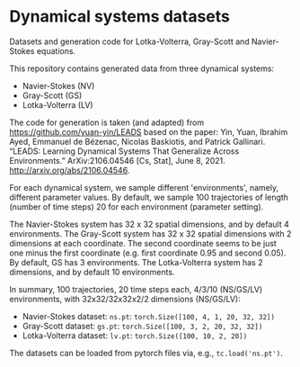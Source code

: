# Dynamical systems datasets
Datasets and generation code for Lotka-Volterra, Gray-Scott and Navier-Stokes equations.

This repository contains generated data from three dynamical systems:
- Navier-Stokes (NV)
- Gray-Scott (GS)
- Lotka-Volterra (LV)
 
The code for generation is taken (and adapted) from https://github.com/yuan-yin/LEADS based on the paper:
Yin, Yuan, Ibrahim Ayed, Emmanuel de Bézenac, Nicolas Baskiotis, and Patrick Gallinari. “LEADS: Learning Dynamical Systems That Generalize Across Environments.” ArXiv:2106.04546 [Cs, Stat], June 8, 2021. http://arxiv.org/abs/2106.04546.
 

For each dynamical system, we sample different 'environments', namely, different parameter values.
By default, we sample 100 trajectories of length (number of time steps) 20 for each environment (parameter setting).


The Navier-Stokes system has 32 x 32 spatial dimensions, and by default 4 environments.
The Gray-Scott system has 32 x 32 spatial dimensions with 2 dimensions at each coordinate. The second coordinate seems to be just one minus the first coordinate (e.g. first coordinate 0.95 and second 0.05). By default, GS has 3 environments.
The Lotka-Volterra system has 2 dimensions, and by default 10 environments. 

In summary, 100 trajectories, 20 time steps each, 4/3/10 (NS/GS/LV) environments, with 32x32/32x32x2/2 dimensions (NS/GS/LV):
- Navier-Stokes dataset: `ns.pt`: `torch.Size([100, 4, 1, 20, 32, 32])`
- Gray-Scott dataset: `gs.pt`: `torch.Size([100, 3, 2, 20, 32, 32])`
- Lotka-Volterra dataset: `lv.pt`: `torch.Size([100, 10, 2, 20])`

The datasets can be loaded from pytorch files via, e.g., `tc.load('ns.pt')`.